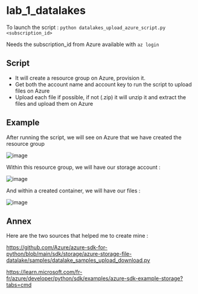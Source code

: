 # lab_1_datalakes

To launch the script : `python datalakes_upload_azure_script.py <subscription_id>`

Needs the subscription_id from Azure available with `az login`


## Script

- It will create a resource group on Azure, provision it.
- Get both the account name and account key to run the script to upload files on Azure
- Upload each file if possible, if not (.zip) it will unzip it and extract the files and upload them on Azure

## Example

After running the script, we will see on Azure that we have created the resource group

![image](https://github.com/mins75/lab_1_datalakes/assets/94439376/41a2afed-26ae-4027-a1d9-d13de6795776)

Within this resource group, we will have our storage account :

![image](https://github.com/mins75/lab_1_datalakes/assets/94439376/edf9e590-ae55-461b-92b8-63c760d0ca55)

And within a created container, we will have our files :

![image](https://github.com/mins75/lab_1_datalakes/assets/94439376/36d9d043-bcb8-4b24-8874-0c6eb6144fc7)


## Annex 

Here are the two sources that helped me to create mine :

https://github.com/Azure/azure-sdk-for-python/blob/main/sdk/storage/azure-storage-file-datalake/samples/datalake_samples_upload_download.py

https://learn.microsoft.com/fr-fr/azure/developer/python/sdk/examples/azure-sdk-example-storage?tabs=cmd
